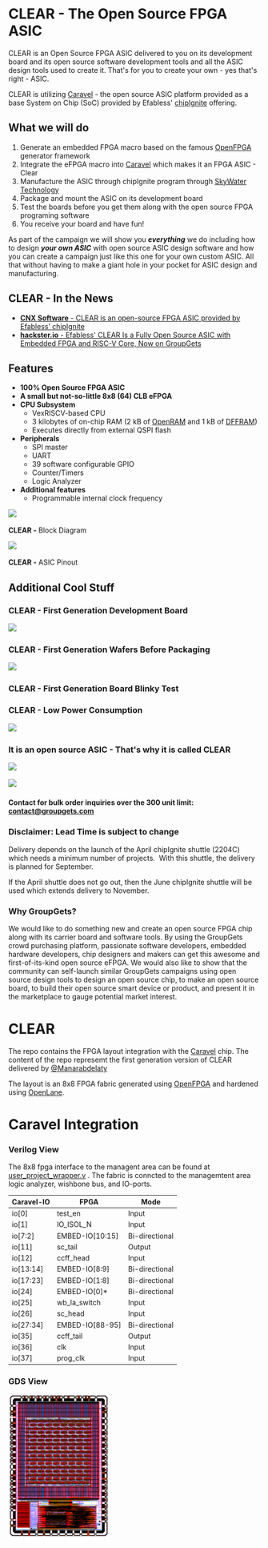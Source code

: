 **CLEAR** \- The Open Source FPGA ASIC   
============================================================================================================================

CLEAR is an Open Source FPGA ASIC delivered to you on its development board and its open source software development tools and all the ASIC design tools used to create it. That's for you to create your own - yes that's right - ASIC.

CLEAR is utilizing [Caravel](https://caravel-harness.readthedocs.io/en/latest/) - the open source ASIC platform provided as a base System on Chip (SoC) provided by Efabless' [chipIgnite](https://efabless.com) offering.

What we will do
---------------

1.  Generate an embedded FPGA macro based on the famous [OpenFPGA](https://openfpga.readthedocs.io/en/master/) generator framework
2.  Integrate the eFPGA macro into [Caravel](https://caravel-harness.readthedocs.io/en/latest/) which makes it an FPGA ASIC - Clear
3.  Manufacture the ASIC through chipIgnite program through [SkyWater Technology](https://www.skywatertechnology.com/)
4.  Package and mount the ASIC on its development board 
5.  Test the boards before you get them along with the open source FPGA programing software
6.  You receive your board and have fun!

As part of the campaign we will show you _**everything**_ we do including how to design _**your own ASIC**_ with open source ASIC design software and how you can create a campaign just like this one for your own custom ASIC. All that without having to make a giant hole in your pocket for ASIC design and manufacturing. 

CLEAR - In the News
-------------------

*   [**CNX Software** - CLEAR is an open-source FPGA ASIC provided by Efabless’ chipIgnite](https://www.cnx-software.com/2022/02/08/open-source-fpga-asic-efabless-chipignite/ "CLEAR is an open-source FPGA ASIC provided by Efabless’ chipIgnite")
*   [**hackster.io** - Efabless' CLEAR Is a Fully Open Source ASIC with Embedded FPGA and RISC-V Core, Now on GroupGets](https://www.hackster.io/news/efabless-clear-is-a-fully-open-source-asic-with-embedded-fpga-and-risc-v-core-now-on-groupgets-8ed72c5cff6a "Efabless' CLEAR Is a Fully Open Source ASIC with Embedded FPGA and RISC-V Core, Now on GroupGets")

Features
--------

*   **100% Open Source FPGA ASIC**
*   **A small but not-so-little 8x8 (64) CLB eFPGA**
*   **CPU Subsystem**
    *   VexRISCV-based CPU
    *   3 kilobytes of on-chip RAM (2 kB of [OpenRAM](https://openram.org/) and 1 kB of [DFFRAM](https://github.com/Cloud-V/DFFRAM)) 
    *   Executes directly from external QSPI flash
*   **Peripherals**
    *   SPI master
    *   UART
    *   39 software configurable GPIO 
    *   Counter/Timers
    *   Logic Analyzer
*   **Additional features**
    *   Programmable internal clock frequency

![](https://files.ef.link/images/screen-shot-3b.png)

**CLEAR -** Block Diagram

![](https://files.ef.link/images/screen-shot-10.png)

**CLEAR -** ASIC Pinout

Additional Cool Stuff
---------------------

### CLEAR - First Generation Development Board 

![](https://files.ef.link/images/caravel-board-2.JPG)

### CLEAR - First Generation Wafers Before Packaging 

![](https://groupgets-files.s3.amazonaws.com/Efabless/mpw-one-wafer-1-min.jpg)

### CLEAR - First Generation Board Blinky Test 

### CLEAR - Low Power Consumption

![](https://groupgets-files.s3.amazonaws.com/Efabless/Power%20Draw.jpg)

### It is an open source ASIC - That's why it is called CLEAR

![](https://groupgets-files.s3.amazonaws.com/Efabless/open-source-logo-on-caravel-min.jpg)

[![](https://groupgets-files.s3.amazonaws.com/Efabless/chipIgnite.png)](https://efabless.com/chipignite/2204C)

#### **Contact for bulk order inquiries over the 300 unit limit: [contact@groupgets.com](mailto:contact@groupgets.com)**

### **Disclaimer: Lead Time is subject to change**

Delivery depends on the launch of the April chipIgnite shuttle (2204C) which needs a minimum number of projects.  With this shuttle, the delivery is planned for September.  

If the April shuttle does not go out, then the June chipIgnite shuttle will be used which extends delivery to November.

### Why GroupGets?

We would like to do something new and create an open source FPGA chip along with its carrier board and software tools. By using the GroupGets crowd purchasing platform, passionate software developers, embedded hardware developers, chip designers and makers can get this awesome and first-of-its-kind open source eFPGA. We would also like to show that the community can self-launch similar GroupGets campaigns using open source design tools to design an open source chip, to make an open source board, to build their open source smart device or product, and present it in the marketplace to gauge potential market interest.


# CLEAR

The repo contains the FPGA layout integration with the [Caravel](https://github.com/efabless/caravel.git) chip. The content of the repo represemt the first generation version of CLEAR delivered by [@Manarabdelaty](https://github.com/Manarabdelaty/Caravel-OpenFPGA-EF)

The layout is an 8x8 FPGA fabric generated using [OpenFPGA](https://github.com/lnis-uofu/OpenFPGA) and hardened using [OpenLane](https://github.com/efabless/openlane).  

# Caravel Integration

### Verilog View

The 8x8 fpga interface to the managent area can be found at [user_project_wrapper.v](verilog/rtl/user_project_wrapper.v) . The fabric is conncted to the managemtent area logic analyzer, wishbone bus, and IO-ports. 

| Caravel-IO    | FPGA           |  Mode
| ------------- | -------------- | -------------
| io[0]     | test_en         | Input
| io[1]     | IO_ISOL_N       | Input
| io[7:2]   | EMBED-IO[10:15] | Bi-directional
| io[11]    | sc_tail         | Output
| io[12]    | ccff_head       | Input  
| io[13:14] | EMBED-IO[8:9]   | Bi-directional
| io[17:23] | EMBED-IO[1:8]   | Bi-directional
| io[24]    | EMBED-IO[0]*    | Bi-directional
| io[25]    | wb_la_switch    | Input
| io[26]    | sc_head         | Input
| io[27:34] | EMBED-IO[88-95] | Bi-directional 
| io[35]    | ccff_tail       | Output
| io[36]    | clk             | Input
| io[37]    | prog_clk        | Input
        
### GDS View

<p align=”center”>
<img src="doc/images/Caravel-FPGA.png" width="40%" height="40%">
</p>

